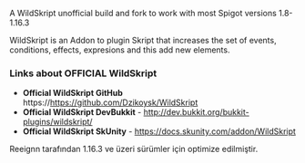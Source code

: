 A WildSkript unofficial build and fork to work with most Spigot versions 1.8-1.16.3

WildSkript is an Addon to plugin Skript that increases the set of events, conditions, effects, expresions and this add new elements.
### Links about OFFICIAL WildSkript
* **Official WildSkript GitHub** https://https://github.com/Dzikoysk/WildSkript
* **Official WildSkript DevBukkit** - http://dev.bukkit.org/bukkit-plugins/wildskript/
* **Official WildSkript SkUnity** - https://docs.skunity.com/addon/WildSkript

Reeignn tarafından 1.16.3 ve üzeri sürümler için optimize edilmiştir.
